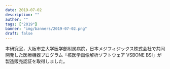 ```yaml
---
date: 2019-07-02
description: ""
auther: ""
tags: ["2019"]
banner: "img/banners/2019-07-02.png"
draft: false
---
```


本研究室，大阪市立大学医学部附属病院，日本メジフィジックス株式会社で共同開発した医療機器プログラム「核医学画像解析ソフトウェア VSBONE BSI」が製造販売認証を取得しました。
<!--more-->
